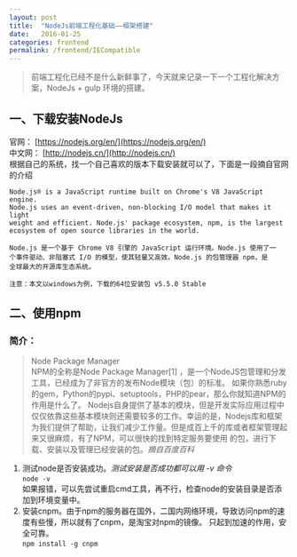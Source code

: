 ```yaml
---
layout: post
title:  "NodeJs前端工程化基础——框架搭建"
date:   2016-01-25
categories: frontend
permalink: /frontend/IECompatible
---
```


> 前端工程化已经不是什么新鲜事了，今天就来记录一下一个工程化解决方案，NodeJs + gulp 环境的搭建。

## 一、下载安装NodeJs
官网： [https://nodejs.org/en/](https://nodejs.org/en/)  
中文网： [http://nodejs.cn/](http://nodejs.cn/)  
根据自己的系统，找一个自己喜欢的版本下载安装就可以了，下面是一段摘自官网的介绍  

```
Node.js® is a JavaScript runtime built on Chrome's V8 JavaScript engine. 
Node.js uses an event-driven, non-blocking I/O model that makes it light
weight and efficient. Node.js' package ecosystem, npm, is the largest 
ecosystem of open source libraries in the world.
```
```
Node.js 是一个基于 Chrome V8 引擎的 JavaScript 运行环境。Node.js 使用了一
个事件驱动、非阻塞式 I/O 的模型，使其轻量又高效。Node.js 的包管理器 npm，是
全球最大的开源库生态系统。
```
`注意：本文以windows为例，下载的64位安装包 v5.5.0 Stable`

## 二、使用npm

### 简介：

> Node Package Manager  
NPM的全称是Node Package Manager[1]  ，是一个NodeJS包管理和分发工具，已经成为了非官方的发布Node模块（包）的标准。
如果你熟悉ruby的gem，Python的pypi、setuptools，PHP的pear，那么你就知道NPM的作用是什么了。
Nodejs自身提供了基本的模块，但是开发实际应用过程中仅仅依靠这些基本模块则还需要较多的工作。幸运的是，Nodejs库和框架
为我们提供了帮助，让我们减少工作量。但是成百上千的库或者框架管理起来又很麻烦，有了NPM，可以很快的找到特定服务要使用
的包，进行下载、安装以及管理已经安装的包。*摘自百度百科*

1. 测试node是否安装成功。*测试安装是否成功都可以用 -v 命令*  
    `node -v`  
    如果报错，可以先尝试重启cmd工具，再不行，检查node的安装目录是否添加到环境变量中。
2. 安装cnpm。由于npm的服务器在国外，二国内网络环境，导致访问npm的速度有些慢，所以就有了cnpm，是淘宝对npm的镜像。
只起到加速的作用，安全可靠。  
    `npm install -g cnpm`